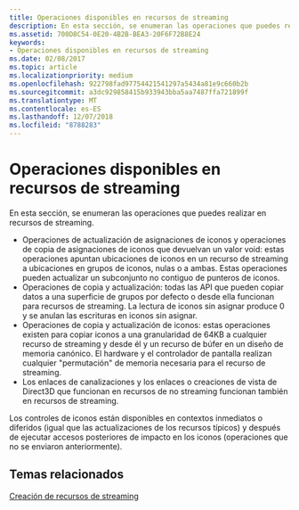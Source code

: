 ```yaml
---
title: Operaciones disponibles en recursos de streaming
description: En esta sección, se enumeran las operaciones que puedes realizar en recursos de streaming.
ms.assetid: 700D8C54-0E20-4B2B-BEA3-20F6F72B8E24
keywords:
- Operaciones disponibles en recursos de streaming
ms.date: 02/08/2017
ms.topic: article
ms.localizationpriority: medium
ms.openlocfilehash: 922798fad97754421541297a5434a81e9c660b2b
ms.sourcegitcommit: a3dc929858415b933943bba5aa7487ffa721899f
ms.translationtype: MT
ms.contentlocale: es-ES
ms.lasthandoff: 12/07/2018
ms.locfileid: "8788283"
---
```

# <a name="operations-available-on-streaming-resources"></a>Operaciones disponibles en recursos de streaming


En esta sección, se enumeran las operaciones que puedes realizar en recursos de streaming.

-   Operaciones de actualización de asignaciones de iconos y operaciones de copia de asignaciones de iconos que devuelvan un valor void: estas operaciones apuntan ubicaciones de iconos en un recurso de streaming a ubicaciones en grupos de iconos, nulas o a ambas. Estas operaciones pueden actualizar un subconjunto no contiguo de punteros de iconos.
-   Operaciones de copia y actualización: todas las API que pueden copiar datos a una superficie de grupos por defecto o desde ella funcionan para recursos de streaming. La lectura de iconos sin asignar produce 0 y se anulan las escrituras en iconos sin asignar.
-   Operaciones de copia y actualización de iconos: estas operaciones existen para copiar iconos a una granularidad de 64KB a cualquier recurso de streaming y desde él y un recurso de búfer en un diseño de memoria canónico. El hardware y el controlador de pantalla realizan cualquier "permutación" de memoria necesaria para el recurso de streaming.
-   Los enlaces de canalizaciones y los enlaces o creaciones de vista de Direct3D que funcionan en recursos de no streaming funcionan también en recursos de streaming.

Los controles de iconos están disponibles en contextos inmediatos o diferidos (igual que las actualizaciones de los recursos típicos) y después de ejecutar accesos posteriores de impacto en los iconos (operaciones que no se enviaron anteriormente).

## <a name="span-idrelated-topicsspanrelated-topics"></a><span id="related-topics"></span>Temas relacionados


[Creación de recursos de streaming](creating-streaming-resources.md)

 

 




